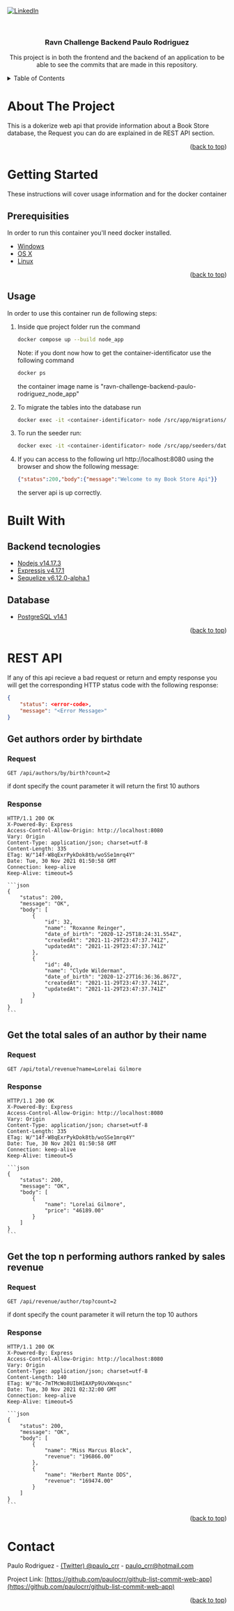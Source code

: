 <div id="top"></div>

<!-- PROJECT SHIELDS -->
[![LinkedIn][linkedin-shield]][linkedin-url]



<!-- PROJECT TITLE -->
<br />
<div align="center">
  <h3 align="center">Ravn Challenge Backend Paulo Rodriguez</h3>
  <p align="center">
    This project is in both the frontend and the backend of an application to be able to see the commits that are made in this repository.
  </p>
</div>



<!-- TABLE OF CONTENTS -->
<details>
  <summary>Table of Contents</summary>
  <ol>
    <li><a href="#about-the-project">About The Project</a></li>
    <li>
      <a href="#getting-started">Getting Started</a>
      <ul>
        <li><a href="#prerequisites">Prerequisites</a></li>
        <li><a href="#usage">Usage</a></li>
      </ul>
    </li>
    <li>
        <a href="#built-with">Built With</a>
        <ul>
            <li><a href="#backend-tecnologies">Backend tecnologies</a></li>
            <li><a href="#database">Database</a></li>
        </ul>
    </li>
    <li><a href="#contact">Contact</a></li>
  </ol>
</details>



<!-- ABOUT THE PROJECT -->
# About The Project

This is a dokerize web api that provide information about a Book Store database, the Request you can do are explained in de REST API section.

<p align="right">(<a href="#top">back to top</a>)</p>



<!-- GETTING STARTED -->
# Getting Started

These instructions will cover usage information and for the docker container 

## Prerequisities

In order to run this container you'll need docker installed.

* [Windows](https://docs.docker.com/windows/started)
* [OS X](https://docs.docker.com/mac/started/)
* [Linux](https://docs.docker.com/linux/started/)

<p align="right">(<a href="#top">back to top</a>)</p>

## Usage

In order to use this container run de following steps:

1. Inside que project folder run the command
    ```sh
    docker compose up --build node_app
    ```

    Note: if you dont now how to get the container-identificator use the following command
    ```sh
    docker ps
    ```
    the container image name is "ravn-challenge-backend-paulo-rodriguez_node_app"

2.  To migrate the tables into the database run
    ```sh
    docker exec -it <container-identificator> node /src/app/migrations/database.migrations.js
    ```

3. To run the seeder run:
    ```sh
    docker exec -it <container-identificator> node /src/app/seeders/database.seeder.js
    ```
4. If you can access to the following url http://localhost:8080 using the browser and show the following message:
    ```json
    {"status":200,"body":{"message":"Welcome to my Book Store Api"}}
    ```
    the server api is up correctly.


<!-- BUILT WITH -->
# Built With

## Backend tecnologies

* [Nodejs v14.17.3](https://nodejs.org/en/)
* [Expressjs v4.17.1](https://expressjs.com/)
* [Sequelize v6.12.0-alpha.1](https://sequelize.org/)

## Database

* [PostgreSQL v14.1](https://www.postgresql.org/)


<p align="right">(<a href="#top">back to top</a>)</p>


<!-- REST API -->
# REST API

If any of this api recieve a bad request or return and empty response you will get the corresponding HTTP status code with the following response:

```json
{
    "status": <error-code>,
    "message": "<Error Message>"
}
```

## Get authors order by birthdate

### Request

`GET /api/authors/by/birth?count=2`

if dont specify the count parameter it will return the first 10 authors

### Response

    HTTP/1.1 200 OK
    X-Powered-By: Express
    Access-Control-Allow-Origin: http://localhost:8080
    Vary: Origin
    Content-Type: application/json; charset=utf-8
    Content-Length: 335
    ETag: W/"14f-W8qExrPykDok8tb/woSSe1mrq4Y"
    Date: Tue, 30 Nov 2021 01:50:58 GMT
    Connection: keep-alive
    Keep-Alive: timeout=5

    ```json
    {
        "status": 200,
        "message": "OK",
        "body": [
            {
                "id": 32,
                "name": "Roxanne Reinger",
                "date_of_birth": "2020-12-25T18:24:31.554Z",
                "createdAt": "2021-11-29T23:47:37.741Z",
                "updatedAt": "2021-11-29T23:47:37.741Z"
            },
            {
                "id": 40,
                "name": "Clyde Wilderman",
                "date_of_birth": "2020-12-27T16:36:36.867Z",
                "createdAt": "2021-11-29T23:47:37.741Z",
                "updatedAt": "2021-11-29T23:47:37.741Z"
            }
        ]
    }
    ```

## Get the total sales of an author by their name

### Request

`GET /api/total/revenue?name=Lorelai Gilmore`

### Response

    HTTP/1.1 200 OK
    X-Powered-By: Express
    Access-Control-Allow-Origin: http://localhost:8080
    Vary: Origin
    Content-Type: application/json; charset=utf-8
    Content-Length: 335
    ETag: W/"14f-W8qExrPykDok8tb/woSSe1mrq4Y"
    Date: Tue, 30 Nov 2021 01:50:58 GMT
    Connection: keep-alive
    Keep-Alive: timeout=5

    ```json
    {
        "status": 200,
        "message": "OK",
        "body": [
            {
                "name": "Lorelai Gilmore",
                "price": "46189.00"
            }
        ]
    }
    ```

## Get the top n performing authors ranked by sales revenue

### Request

`GET /api/revenue/author/top?count=2`

if dont specify the count parameter it will return the top 10 authors

### Response

    HTTP/1.1 200 OK
    X-Powered-By: Express
    Access-Control-Allow-Origin: http://localhost:8080
    Vary: Origin
    Content-Type: application/json; charset=utf-8
    Content-Length: 140
    ETag: W/"8c-7mTMcWo8UIbHIAXPp9UvXWxqsnc"
    Date: Tue, 30 Nov 2021 02:32:00 GMT
    Connection: keep-alive
    Keep-Alive: timeout=5

    ```json
    {
        "status": 200,
        "message": "OK",
        "body": [
            {
                "name": "Miss Marcus Block",
                "revenue": "196866.00"
            },
            {
                "name": "Herbert Mante DDS",
                "revenue": "169474.00"
            }
        ]
    }
    ```

<p align="right">(<a href="#top">back to top</a>)</p>


<!-- CONTACT -->
# Contact

Paulo Rodriguez - [(Twitter) @paulo_crr](https://twitter.com/paulo_crr) - paulo_crr@hotmail.com

Project Link: [https://github.com/paulocrr/github-list-commit-web-app](https://github.com/paulocrr/github-list-commit-web-app)

<p align="right">(<a href="#top">back to top</a>)</p>



<!-- MARKDOWN LINKS & IMAGES -->
<!-- https://www.markdownguide.org/basic-syntax/#reference-style-links -->
[linkedin-shield]: https://img.shields.io/badge/-LinkedIn-black.svg?style=for-the-badge&logo=linkedin&colorB=555
[linkedin-url]: https://www.linkedin.com/in/paulo-cesar-r-01a2b367/